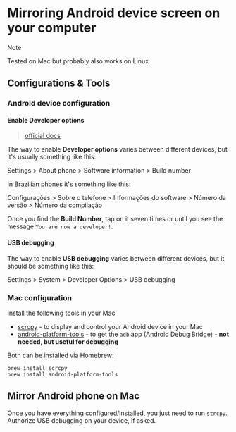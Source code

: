 # Mirroring Android device screen on your computer

> [!note]
> Tested on Mac but probably also works on Linux.


## Configurations & Tools

### Android device configuration

#### Enable Developer options

> [official docs](https://developer.android.com/studio/debug/dev-options)

The way to enable **Developer options** varies between different devices, but it's usually something like this:

Settings > About phone > Software information > Build number

In Brazilian phones it's something like this:

Configurações > Sobre o telefone > Informações do software > Número da versão > Número da compilação

Once you find the **Build Number**, tap on it seven times or until you see the message `You are now a developer!`.

#### USB debugging

The way to enable **USB debugging** varies between different devices, but it should be something like this:

Settings > System > Developer Options > USB debugging


### Mac configuration

Install the following tools in your Mac

- [scrcpy](https://github.com/Genymobile/scrcpy) - to display and control your Android device in your Mac
- [android-platform-tools](https://developer.android.com/tools/releases/platform-tools) - to get the `adb` app (Android Debug Bridge) - **not needed, but useful for debugging**

Both can be installed via Homebrew:

```
brew install scrcpy
brew install android-platform-tools
```



## Mirror Android phone on Mac

Once you have everything configured/installed, you just need to run `strcpy`. Authorize USB debugging on your device, if asked.